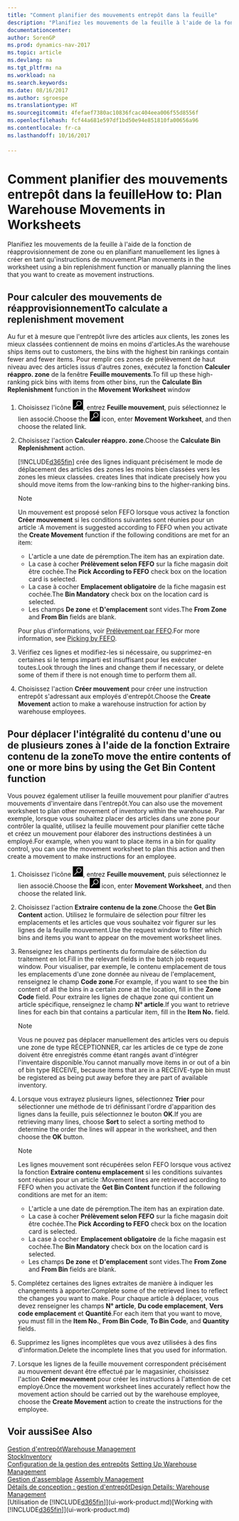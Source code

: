 ```yaml
---
title: "Comment planifier des mouvements entrepôt dans la feuille"
description: "Planifiez les mouvements de la feuille à l'aide de la fonction de réapprovisionnement de zone ou en planifiant manuellement les lignes à créer en tant qu'instructions de mouvement."
documentationcenter: 
author: SorenGP
ms.prod: dynamics-nav-2017
ms.topic: article
ms.devlang: na
ms.tgt_pltfrm: na
ms.workload: na
ms.search.keywords: 
ms.date: 08/16/2017
ms.author: sgroespe
ms.translationtype: HT
ms.sourcegitcommit: 4fefaef7380ac10836fcac404eea006f55d8556f
ms.openlocfilehash: fcf44a681e597df1bd50e94e851810fa00656a96
ms.contentlocale: fr-ca
ms.lasthandoff: 10/16/2017

---
```

# <a name="how-to-plan-warehouse-movements-in-worksheets"></a><span data-ttu-id="b39f7-103">Comment planifier des mouvements entrepôt dans la feuille</span><span class="sxs-lookup"><span data-stu-id="b39f7-103">How to: Plan Warehouse Movements in Worksheets</span></span>
<span data-ttu-id="b39f7-104">Planifiez les mouvements de la feuille à l'aide de la fonction de réapprovisionnement de zone ou en planifiant manuellement les lignes à créer en tant qu'instructions de mouvement.</span><span class="sxs-lookup"><span data-stu-id="b39f7-104">Plan movements in the worksheet using a bin replenishment function or manually planning the lines that you want to create as movement instructions.</span></span>  

## <a name="to-calculate-a-replenishment-movement"></a><span data-ttu-id="b39f7-105">Pour calculer des mouvements de réapprovisionnement</span><span class="sxs-lookup"><span data-stu-id="b39f7-105">To calculate a replenishment movement</span></span>  
<span data-ttu-id="b39f7-106">Au fur et à mesure que l'entrepôt livre des articles aux clients, les zones les mieux classées contiennent de moins en moins d'articles.</span><span class="sxs-lookup"><span data-stu-id="b39f7-106">As the warehouse ships items out to customers, the bins with the highest bin rankings contain fewer and fewer items.</span></span> <span data-ttu-id="b39f7-107">Pour remplir ces zones de prélèvement de haut niveau avec des articles issus d'autres zones, exécutez la fonction **Calculer réappro. zone** de la fenêtre **Feuille mouvements**.</span><span class="sxs-lookup"><span data-stu-id="b39f7-107">To fill up these high-ranking pick bins with items from other bins, run the **Calculate Bin Replenishment** function in the **Movement Worksheet** window</span></span>

1.  <span data-ttu-id="b39f7-108">Choisissez l'icône ![Page ou rapport pour la recherche](media/ui-search/search_small.png "icône Page ou rapport pour la recherche"), entrez **Feuille mouvement**, puis sélectionnez le lien associé.</span><span class="sxs-lookup"><span data-stu-id="b39f7-108">Choose the ![Search for Page or Report](media/ui-search/search_small.png "Search for Page or Report icon") icon, enter **Movement Worksheet**, and then choose the related link.</span></span>  
2.  <span data-ttu-id="b39f7-109">Choisissez l'action **Calculer réappro. zone**.</span><span class="sxs-lookup"><span data-stu-id="b39f7-109">Choose the **Calculate Bin Replenishment** action.</span></span>  

    [!INCLUDE[d365fin](includes/d365fin_md.md)]<span data-ttu-id="b39f7-110"> crée des lignes indiquant précisément le mode de déplacement des articles des zones les moins bien classées vers les zones les mieux classées.</span><span class="sxs-lookup"><span data-stu-id="b39f7-110"> creates lines that indicate precisely how you should move items from the low-ranking bins to the higher-ranking bins.</span></span>  

    > [!NOTE]  
    >  <span data-ttu-id="b39f7-111">Un mouvement est proposé selon FEFO lorsque vous activez la fonction **Créer mouvement** si les conditions suivantes sont réunies pour un article :</span><span class="sxs-lookup"><span data-stu-id="b39f7-111">A movement is suggested according to FEFO when you activate the **Create Movement** function if the following conditions are met for an item:</span></span>  
    >   
    >  -   <span data-ttu-id="b39f7-112">L'article a une date de péremption.</span><span class="sxs-lookup"><span data-stu-id="b39f7-112">The item has an expiration date.</span></span>  
    > -   <span data-ttu-id="b39f7-113">La case à cocher **Prélèvement selon FEFO** sur la fiche magasin doit être cochée.</span><span class="sxs-lookup"><span data-stu-id="b39f7-113">The **Pick According to FEFO** check box on the location card is selected.</span></span>  
    > -   <span data-ttu-id="b39f7-114">La case à cocher **Emplacement obligatoire** de la fiche magasin est cochée.</span><span class="sxs-lookup"><span data-stu-id="b39f7-114">The **Bin Mandatory** check box on the location card is selected.</span></span>  
    > -   <span data-ttu-id="b39f7-115">Les champs **De zone** et **D'emplacement** sont vides.</span><span class="sxs-lookup"><span data-stu-id="b39f7-115">The **From Zone** and **From Bin** fields are blank.</span></span>  

    <span data-ttu-id="b39f7-116">Pour plus d'informations, voir [Prélèvement par FEFO](warehouse-picking-by-fefo.md).</span><span class="sxs-lookup"><span data-stu-id="b39f7-116">For more information, see [Picking by FEFO](warehouse-picking-by-fefo.md).</span></span>  

3.  <span data-ttu-id="b39f7-117">Vérifiez ces lignes et modifiez-les si nécessaire, ou supprimez-en certaines si le temps imparti est insuffisant pour les exécuter toutes.</span><span class="sxs-lookup"><span data-stu-id="b39f7-117">Look through the lines and change them if necessary, or delete some of them if there is not enough time to perform them all.</span></span>  
4.  <span data-ttu-id="b39f7-118">Choisissez l'action **Créer mouvement** pour créer une instruction entrepôt s'adressant aux employés d'entrepôt.</span><span class="sxs-lookup"><span data-stu-id="b39f7-118">Choose the **Create Movement** action to make a warehouse instruction for action by warehouse employees.</span></span>  

## <a name="to-move-the-entire-contents-of-one-or-more-bins-by-using-the-get-bin-content-function"></a><span data-ttu-id="b39f7-119">Pour déplacer l'intégralité du contenu d'une ou de plusieurs zones à l'aide de la fonction Extraire contenu de la zone</span><span class="sxs-lookup"><span data-stu-id="b39f7-119">To move the entire contents of one or more bins by using the Get Bin Content function</span></span>  
<span data-ttu-id="b39f7-120">Vous pouvez également utiliser la feuille mouvement pour planifier d'autres mouvements d'inventaire dans l'entrepôt.</span><span class="sxs-lookup"><span data-stu-id="b39f7-120">You can also use the movement worksheet to plan other movement of inventory within the warehouse.</span></span> <span data-ttu-id="b39f7-121">Par exemple, lorsque vous souhaitez placer des articles dans une zone pour contrôler la qualité, utilisez la feuille mouvement pour planifier cette tâche et créez un mouvement pour élaborer des instructions destinées à un employé.</span><span class="sxs-lookup"><span data-stu-id="b39f7-121">For example, when you want to place items in a bin for quality control, you can use the movement worksheet to plan this action and then create a movement to make instructions for an employee.</span></span>  

1.  <span data-ttu-id="b39f7-122">Choisissez l'icône ![Page ou rapport pour la recherche](media/ui-search/search_small.png "icône Page ou rapport pour la recherche"), entrez **Feuille mouvement**, puis sélectionnez le lien associé.</span><span class="sxs-lookup"><span data-stu-id="b39f7-122">Choose the ![Search for Page or Report](media/ui-search/search_small.png "Search for Page or Report icon") icon, enter **Movement Worksheet**, and then choose the related link.</span></span>  
2.  <span data-ttu-id="b39f7-123">Choisissez l'action **Extraire contenu de la zone**.</span><span class="sxs-lookup"><span data-stu-id="b39f7-123">Choose the **Get Bin Content** action.</span></span> <span data-ttu-id="b39f7-124">Utilisez le formulaire de sélection pour filtrer les emplacements et les articles que vous souhaitez voir figurer sur les lignes de la feuille mouvement.</span><span class="sxs-lookup"><span data-stu-id="b39f7-124">Use the request window to filter which bins and items you want to appear on the movement worksheet lines.</span></span>  
3.  <span data-ttu-id="b39f7-125">Renseignez les champs pertinents du formulaire de sélection du traitement en lot.</span><span class="sxs-lookup"><span data-stu-id="b39f7-125">Fill in the relevant fields in the batch job request window.</span></span> <span data-ttu-id="b39f7-126">Pour visualiser, par exemple, le contenu emplacement de tous les emplacements d'une zone donnée au niveau de l'emplacement, renseignez le champ **Code zone**.</span><span class="sxs-lookup"><span data-stu-id="b39f7-126">For example, if you want to see the bin content of all the bins in a certain zone at the location, fill in the **Zone Code** field.</span></span> <span data-ttu-id="b39f7-127">Pour extraire les lignes de chaque zone qui contient un article spécifique, renseignez le champ **N° article**.</span><span class="sxs-lookup"><span data-stu-id="b39f7-127">If you want to retrieve lines for each bin that contains a particular item, fill in the **Item No.** field.</span></span>  

    > [!NOTE]  
    >  <span data-ttu-id="b39f7-128">Vous ne pouvez pas déplacer manuellement des articles vers ou depuis une zone de type RÉCEPTIONNER, car les articles de ce type de zone doivent être enregistrés comme étant rangés avant d'intégrer l'inventaire disponible.</span><span class="sxs-lookup"><span data-stu-id="b39f7-128">You cannot manually move items in or out of a bin of bin type RECEIVE, because items that are in a RECEIVE-type bin must be registered as being put away before they are part of available inventory.</span></span>  

4.  <span data-ttu-id="b39f7-129">Lorsque vous extrayez plusieurs lignes, sélectionnez **Trier** pour sélectionner une méthode de tri définissant l'ordre d'apparition des lignes dans la feuille, puis sélectionnez le bouton **OK**.</span><span class="sxs-lookup"><span data-stu-id="b39f7-129">If you are retrieving many lines, choose **Sort** to select a sorting method to determine the order the lines will appear in the worksheet, and then choose the **OK** button.</span></span>  

    > [!NOTE]  
    >  <span data-ttu-id="b39f7-130">Les lignes mouvement sont récupérées selon FEFO lorsque vous activez la fonction **Extraire contenu emplacement** si les conditions suivantes sont réunies pour un article :</span><span class="sxs-lookup"><span data-stu-id="b39f7-130">Movement lines are retrieved according to FEFO when you activate the **Get Bin Content** function if the following conditions are met for an item:</span></span>  
    >   
    >  -   <span data-ttu-id="b39f7-131">L'article a une date de péremption.</span><span class="sxs-lookup"><span data-stu-id="b39f7-131">The item has an expiration date.</span></span>  
    > -   <span data-ttu-id="b39f7-132">La case à cocher **Prélèvement selon FEFO** sur la fiche magasin doit être cochée.</span><span class="sxs-lookup"><span data-stu-id="b39f7-132">The **Pick According to FEFO** check box on the location card is selected.</span></span>  
    > -   <span data-ttu-id="b39f7-133">La case à cocher **Emplacement obligatoire** de la fiche magasin est cochée.</span><span class="sxs-lookup"><span data-stu-id="b39f7-133">The **Bin Mandatory** check box on the location card is selected.</span></span>  
    > -   <span data-ttu-id="b39f7-134">Les champs **De zone** et **D'emplacement** sont vides.</span><span class="sxs-lookup"><span data-stu-id="b39f7-134">The **From Zone** and **From Bin** fields are blank.</span></span>  

5.  <span data-ttu-id="b39f7-135">Complétez certaines des lignes extraites de manière à indiquer les changements à apporter.</span><span class="sxs-lookup"><span data-stu-id="b39f7-135">Complete some of the retrieved lines to reflect the changes you want to make.</span></span> <span data-ttu-id="b39f7-136">Pour chaque article à déplacer, vous devez renseigner les champs **N° article**, **Du code emplacement**, **Vers code emplacement** et **Quantité**.</span><span class="sxs-lookup"><span data-stu-id="b39f7-136">For each item that you want to move, you must fill in the **Item No.**, **From Bin Code**, **To Bin Code**, and **Quantity** fields.</span></span>  
6.  <span data-ttu-id="b39f7-137">Supprimez les lignes incomplètes que vous avez utilisées à des fins d'information.</span><span class="sxs-lookup"><span data-stu-id="b39f7-137">Delete the incomplete lines that you used for information.</span></span>  
7.  <span data-ttu-id="b39f7-138">Lorsque les lignes de la feuille mouvement correspondent précisément au mouvement devant être effectué par le magasinier, choisissez l'action **Créer mouvement** pour créer les instructions à l'attention de cet employé.</span><span class="sxs-lookup"><span data-stu-id="b39f7-138">Once the movement worksheet lines accurately reflect how the movement action should be carried out by the warehouse employee, choose the **Create Movement** action to create the instructions for the employee.</span></span>  

## <a name="see-also"></a><span data-ttu-id="b39f7-139">Voir aussi</span><span class="sxs-lookup"><span data-stu-id="b39f7-139">See Also</span></span>  
[<span data-ttu-id="b39f7-140">Gestion d'entrepôt</span><span class="sxs-lookup"><span data-stu-id="b39f7-140">Warehouse Management</span></span>](warehouse-manage-warehouse.md)  
[<span data-ttu-id="b39f7-141">Stock</span><span class="sxs-lookup"><span data-stu-id="b39f7-141">Inventory</span></span>](inventory-manage-inventory.md)  
<span data-ttu-id="b39f7-142">[Configuration de la gestion des entrepôts](warehouse-setup-warehouse.md)   </span><span class="sxs-lookup"><span data-stu-id="b39f7-142">[Setting Up Warehouse Management](warehouse-setup-warehouse.md)   </span></span>  
<span data-ttu-id="b39f7-143">[Gestion d'assemblage](assembly-assemble-items.md)  </span><span class="sxs-lookup"><span data-stu-id="b39f7-143">[Assembly Management](assembly-assemble-items.md)  </span></span>  
[<span data-ttu-id="b39f7-144">Détails de conception : gestion d'entrepôt</span><span class="sxs-lookup"><span data-stu-id="b39f7-144">Design Details: Warehouse Management</span></span>](design-details-warehouse-management.md)  
<span data-ttu-id="b39f7-145">[Utilisation de [!INCLUDE[d365fin](includes/d365fin_md.md)]](ui-work-product.md)</span><span class="sxs-lookup"><span data-stu-id="b39f7-145">[Working with [!INCLUDE[d365fin](includes/d365fin_md.md)]](ui-work-product.md)</span></span>


